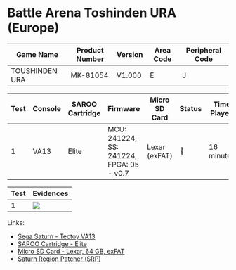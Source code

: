 # Battle Arena Toshinden URA (Europe)

| Game Name      | Product Number | Version | Area Code | Peripheral Code |
| -------------- | -------------- | ------- | --------- | --------------- |
| TOUSHINDEN URA | MK-81054       | V1.000  | E         | J               |

| Test | Console | SAROO Cartridge | Firmware                                 | Micro SD Card | Status | Time Played |
| ---- | ------- | --------------- | ---------------------------------------- | ------------- | ------ | ----------- |
| 1    | VA13    | Elite           | MCU: 241224, SS: 241224, FPGA: 05 - v0.7 | Lexar (exFAT) | :100:  | 16 minutes  |

| Test | Evidences                                                                                        |
| ---- | ------------------------------------------------------------------------------------------------ |
| 1    | [![](https://img.youtube.com/vi/o7WNs8GyOME/0.jpg)](https://www.youtube.com/watch?v=o7WNs8GyOME) |

Links:

- [Sega Saturn - Tectoy VA13](../../../../Info/Consoles/VA13/README.md)
- [SAROO Cartridge - Elite](../../../../Info/Cartridges/GuangzhouSanStarOnlineShop/1.6/README.md)
- [Micro SD Card - Lexar, 64 GB, exFAT](../../../../Info/SdCards/Lexar/64GB/exfat/README.md)
- [Saturn Region Patcher (SRP)](https://segaxtreme.net/resources/saturn-region-patcher.81/download)
